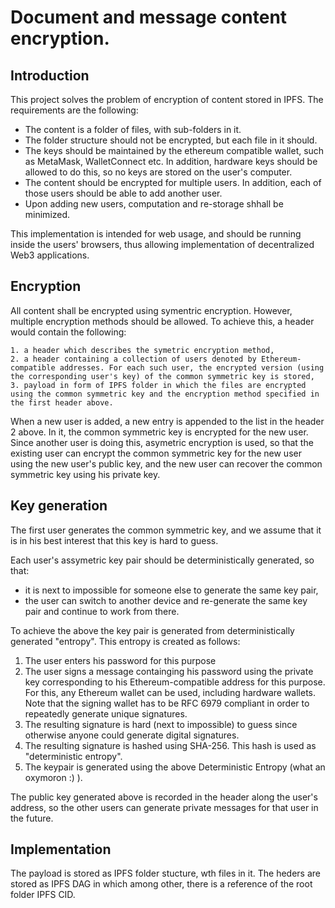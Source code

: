# Document and message content encryption.

## Introduction

This project solves the problem of encryption of content stored in IPFS. The requirements are the following:

- The content is a folder of files, with sub-folders in it.
- The folder structure should not be encrypted, but each file in it should.
- The keys should be maintained by the ethereum compatible wallet, such as MetaMask, WalletConnect etc. In addition, hardware keys should be allowed to do this, so no keys are stored on the user's computer.
- The content should be encrypted for multiple users. In addition, each of those users should be able to add another user.
- Upon adding new users, computation and re-storage shhall be minimized.

This implementation is intended for web usage, and should be running inside the users' browsers, thus allowing implementation of decentralized Web3 applications.

## Encryption

All content shall be encrypted using symentric encryption. However, multiple encryption methods should be allowed. To achieve this, a header would contain the following:

    1. a header which describes the symetric encryption method,
    2. a header containing a collection of users denoted by Ethereum-compatible addresses. For each such user, the encrypted version (using the corresponding user's key) of the common symmetric key is stored,
    3. payload in form of IPFS folder in which the files are encrypted using the common symmetric key and the encryption method specified in the first header above.

When a new user is added, a new entry is appended to the list in the header 2 above. In it, the common symmetric key is encrypted for the new user. Since another user is doing this, asymetric encryption is used, so that the existing user can encrypt the common symmetric key for the new user using the new user's public key, and the new user can recover the common symmetric key using his private key. 

## Key generation

The first user generates the common symmetric key, and we assume that it is in his best interest that this key is hard to guess.

Each user's assymetric key pair should be deterministically generated, so that:
- it is next to impossible for someone else to generate the same key pair,
- the user can switch to another device and re-generate the same key pair and continue to work from there.

To achieve the above the key pair is generated from deterministically generated "entropy". This entropy is created as follows:
1. The user enters his password for this purpose
2. The user signs a message containging his password using the private key corresponding to his Ethereum-compatible address for this purpose. For this, any Ethereum wallet can be used, including hardware wallets. Note that the signing wallet has to be RFC 6979 compliant in order to repeatedly generate unique signatures.
3. The resulting signature is hard (next to impossible) to guess since otherwise anyone could generate digital signatures.
4. The resulting signature is hashed using SHA-256. This hash is used as "deterministic entropy".
5. The keypair is generated using the above Deterministic Entropy (what an oxymoron :) ). 

The public key generated above is recorded in the header along the user's address, so the other users can generate private messages for that user in the future.
## Implementation

The payload is stored as IPFS folder stucture, wth files in it. The heders are stored as IPFS DAG in which among other, there is a reference of the root folder IPFS CID.